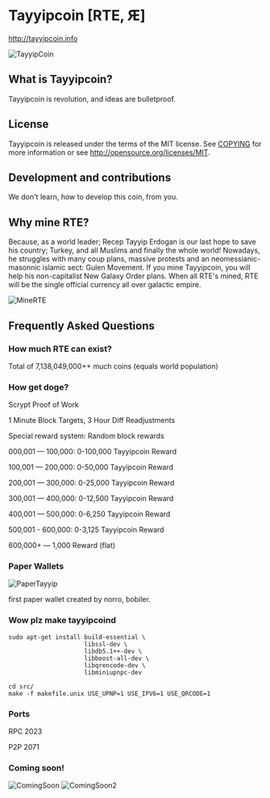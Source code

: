 # Tayyipcoin [RTE, Ԙ]
http://tayyipcoin.info

![TayyipCoin](http://i.imgur.com/kslOB5d.png)

## What is Tayyipcoin? 
Tayyipcoin is revolution, and ideas are bulletproof.

## License 
Tayyipcoin is released under the terms of the MIT license. See [COPYING](COPYING)
for more information or see http://opensource.org/licenses/MIT.

## Development and contributions 
We don't learn, how to develop this coin, from you.

## Why mine RTE?
Because, as a world leader; Recep Tayyip Erdogan is our last hope to save his country; Turkey, and all Muslims and finally the whole world! Nowadays, he struggles with many coup plans, massive protests and an neomessianic-masonnic islamic sect: Gulen Movement. If you mine Tayyipcoin, you will help his non-capitalist New Galaxy Order plans. When all RTE's mined, RTE will be the single official currency all over galactic empire. 

![MineRTE](http://i.imgur.com/SsauoI7.jpg)


## Frequently Asked Questions

### How much RTE can exist?
Total of 7,138,049,000++ much coins (equals world population)

### How get doge?
Scrypt Proof of Work

1 Minute Block Targets, 3 Hour Diff Readjustments

Special reward system: Random block rewards

000,001 — 100,000: 0-100,000 Tayyipcoin Reward

100,001 — 200,000: 0-50,000 Tayyipcoin Reward

200,001 — 300,000: 0-25,000 Tayyipcoin Reward

300,001 — 400,000: 0-12,500 Tayyipcoin Reward

400,001 — 500,000: 0-6,250 Tayyipcoin Reward

500,001 - 600,000: 0-3,125 Tayyipcoin Reward

600,000+ — 1,000 Reward (flat)

### Paper Wallets
![PaperTayyip](http://i.imgur.com/U1alPzN.jpg)

first paper wallet created by norro, bobiler.

### Wow plz make tayyipcoind

    sudo apt-get install build-essential \
                         libssl-dev \
                         libdb5.1++-dev \
                         libboost-all-dev \
                         libqrencode-dev \
                         libminiupnpc-dev

    cd src/
    make -f makefile.unix USE_UPNP=1 USE_IPV6=1 USE_QRCODE=1

### Ports
RPC 2023

P2P 2071

### Coming soon!
![ComingSoon](http://i.imgur.com/tEgdsEg.png)
![ComingSoon2](http://www.akpgercegi.com/wp-content/recep_tayyip_erdogan_akp2.jpg)


